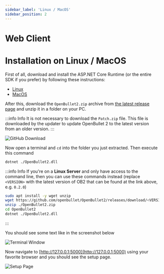 ```yaml
---
sidebar_label: 'Linux / MacOS'
sidebar_position: 2
---
```


# Web Client
# Installation on Linux / MacOS
First of all, download and install the ASP.NET Core Runtime (or the entire SDK if you prefer) by following these instructions:

- [Linux](https://docs.microsoft.com/en-us/dotnet/core/install/linux)
- [MacOS](https://docs.microsoft.com/en-us/dotnet/core/install/macos)

After this, download the `OpenBullet2.zip` archive from [the latest release page](https://github.com/openbullet/openbullet2/releases/latest) and unzip it in a folder on your PC.

:::info Info
It is not necessary to download the `Patch.zip` file. This file is downloaded by the updater to update OpenBullet 2 to the latest version from an older version.
:::

![GitHub Download](/img/installation/web-client/github-download.png)

Now open a terminal and `cd` into the folder you just extracted. Then execute this command
```bash
dotnet ./OpenBullet2.dll
```

:::info Info
If you're on a **Linux Server** and only have access to the command line, then you can use these commands instead (replace `<VERSION>` with the latest version of OB2 that can be found at the link above, e.g. `0.2.0`)
```bash
sudo apt install -y wget unzip
wget https://github.com/openbullet/OpenBullet2/releases/download/<VERSION>/OpenBullet2.zip
unzip ./OpenBullet2.zip
cd OpenBullet2
dotnet ./OpenBullet2.dll
```
:::

You should see some text like in the screenshot below

![Terminal Window](/img/installation/web-client/linux-terminal.png)

Now navigate to [http://127.0.0.1:5000](http://127.0.0.1:5000) using your favorite browser and you should see the setup page.

![Setup Page](/img/installation/web-client/setup-page.png)